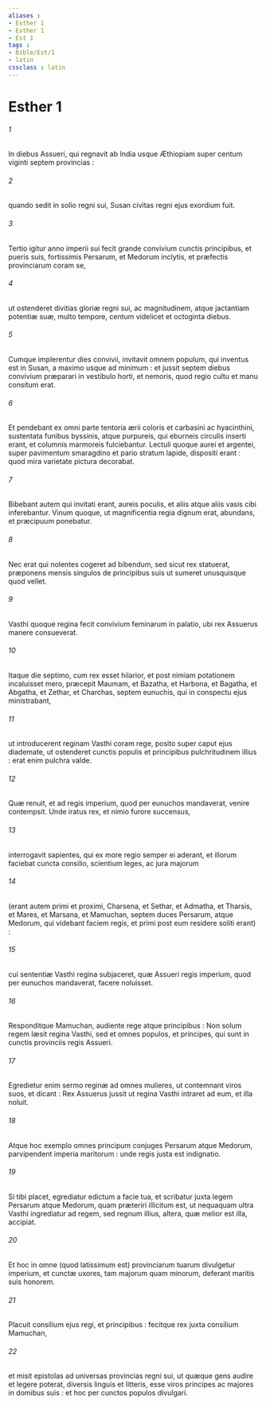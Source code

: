```yaml
---
aliases : 
- Esther 1
- Esther 1
- Est 1
tags : 
- Bible/Est/1
- latin
cssclass : latin
---
```


# Esther 1

###### 1
In diebus Assueri, qui regnavit ab India usque Æthiopiam super centum viginti septem provincias :
###### 2
quando sedit in solio regni sui, Susan civitas regni ejus exordium fuit.
###### 3
Tertio igitur anno imperii sui fecit grande convivium cunctis principibus, et pueris suis, fortissimis Persarum, et Medorum inclytis, et præfectis provinciarum coram se,
###### 4
ut ostenderet divitias gloriæ regni sui, ac magnitudinem, atque jactantiam potentiæ suæ, multo tempore, centum videlicet et octoginta diebus.
###### 5
Cumque implerentur dies convivii, invitavit omnem populum, qui inventus est in Susan, a maximo usque ad minimum : et jussit septem diebus convivium præparari in vestibulo horti, et nemoris, quod regio cultu et manu consitum erat.
###### 6
Et pendebant ex omni parte tentoria ærii coloris et carbasini ac hyacinthini, sustentata funibus byssinis, atque purpureis, qui eburneis circulis inserti erant, et columnis marmoreis fulciebantur. Lectuli quoque aurei et argentei, super pavimentum smaragdino et pario stratum lapide, dispositi erant : quod mira varietate pictura decorabat.
###### 7
Bibebant autem qui invitati erant, aureis poculis, et aliis atque aliis vasis cibi inferebantur. Vinum quoque, ut magnificentia regia dignum erat, abundans, et præcipuum ponebatur.
###### 8
Nec erat qui nolentes cogeret ad bibendum, sed sicut rex statuerat, præponens mensis singulos de principibus suis ut sumeret unusquisque quod vellet.
###### 9
Vasthi quoque regina fecit convivium feminarum in palatio, ubi rex Assuerus manere consueverat.
###### 10
Itaque die septimo, cum rex esset hilarior, et post nimiam potationem incaluisset mero, præcepit Maumam, et Bazatha, et Harbona, et Bagatha, et Abgatha, et Zethar, et Charchas, septem eunuchis, qui in conspectu ejus ministrabant,
###### 11
ut introducerent reginam Vasthi coram rege, posito super caput ejus diademate, ut ostenderet cunctis populis et principibus pulchritudinem illius : erat enim pulchra valde.
###### 12
Quæ renuit, et ad regis imperium, quod per eunuchos mandaverat, venire contempsit. Unde iratus rex, et nimio furore succensus,
###### 13
interrogavit sapientes, qui ex more regio semper ei aderant, et illorum faciebat cuncta consilio, scientium leges, ac jura majorum
###### 14
(erant autem primi et proximi, Charsena, et Sethar, et Admatha, et Tharsis, et Mares, et Marsana, et Mamuchan, septem duces Persarum, atque Medorum, qui videbant faciem regis, et primi post eum residere soliti erant) :
###### 15
cui sententiæ Vasthi regina subjaceret, quæ Assueri regis imperium, quod per eunuchos mandaverat, facere noluisset.
###### 16
Responditque Mamuchan, audiente rege atque principibus : Non solum regem læsit regina Vasthi, sed et omnes populos, et principes, qui sunt in cunctis provinciis regis Assueri.
###### 17
Egredietur enim sermo reginæ ad omnes mulieres, ut contemnant viros suos, et dicant : Rex Assuerus jussit ut regina Vasthi intraret ad eum, et illa noluit.
###### 18
Atque hoc exemplo omnes principum conjuges Persarum atque Medorum, parvipendent imperia maritorum : unde regis justa est indignatio.
###### 19
Si tibi placet, egrediatur edictum a facie tua, et scribatur juxta legem Persarum atque Medorum, quam præteriri illicitum est, ut nequaquam ultra Vasthi ingrediatur ad regem, sed regnum illius, altera, quæ melior est illa, accipiat.
###### 20
Et hoc in omne (quod latissimum est) provinciarum tuarum divulgetur imperium, et cunctæ uxores, tam majorum quam minorum, deferant maritis suis honorem.
###### 21
Placuit consilium ejus regi, et principibus : fecitque rex juxta consilium Mamuchan,
###### 22
et misit epistolas ad universas provincias regni sui, ut quæque gens audire et legere poterat, diversis linguis et litteris, esse viros principes ac majores in domibus suis : et hoc per cunctos populos divulgari.

